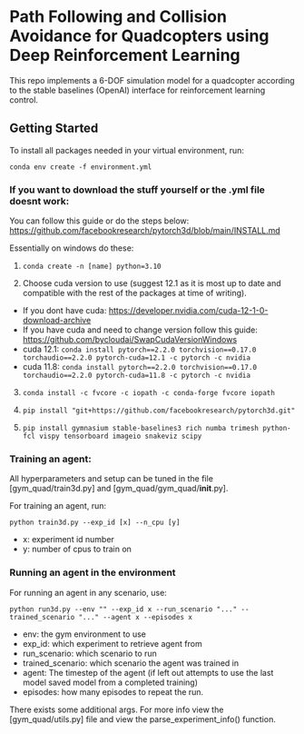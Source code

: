 # Path Following and Collision Avoidance for Quadcopters using Deep Reinforcement Learning

This repo implements a 6-DOF simulation model for a quadcopter according to the stable baselines (OpenAI) interface for reinforcement learning control.
## Getting Started

To install all packages needed in your virtual environment, run:

```
conda env create -f environment.yml
```
### If you want to download the stuff yourself or the .yml file doesnt work:
You can follow this guide or do the steps below:
https://github.com/facebookresearch/pytorch3d/blob/main/INSTALL.md

Essentially on windows do these:

1.  ``` conda create -n [name] python=3.10 ```

2. Choose cuda version to use (suggest 12.1 as it is most up to date and compatible with the rest of the packages at time of writing). 
- If you dont have cuda: https://developer.nvidia.com/cuda-12-1-0-download-archive 
- If you have cuda and need to change version follow this guide: https://github.com/bycloudai/SwapCudaVersionWindows   
- cuda 12.1: ``` conda install pytorch==2.2.0 torchvision==0.17.0 torchaudio==2.2.0 pytorch-cuda=12.1 -c pytorch -c nvidia ```
- cuda 11.8: ``` conda install pytorch==2.2.0 torchvision==0.17.0 torchaudio==2.2.0 pytorch-cuda=11.8 -c pytorch -c nvidia ```

3.  ``` conda install -c fvcore -c iopath -c conda-forge fvcore iopath ```

4.  ``` pip install "git+https://github.com/facebookresearch/pytorch3d.git" ``` 

5.  ```pip install gymnasium stable-baselines3 rich numba trimesh python-fcl vispy tensorboard imageio snakeviz scipy```

### Training an agent:

All hyperparameters and setup can be tuned in the file [gym_quad/train3d.py] and [gym_quad/gym_quad/__init__.py].

For training an agent, run:

```
python train3d.py --exp_id [x] --n_cpu [y]
```

- x: experiment id number
- y: number of cpus to train on


### Running an agent in the environment

For running an agent in any scenario, use:

```
python run3d.py --env "" --exp_id x --run_scenario "..." --trained_scenario "..." --agent x --episodes x 
```

- env: the gym environment to use
- exp_id: which experiment to retrieve agent from
- run_scenario: which scenario to run
- trained_scenario: which scenario the agent was trained in
- agent: The timestep of the agent (if left out attempts to use the last model saved model from a completed training)
- episodes: how many episodes to repeat the run.

There exists some additional args. For more info view the [gym_quad/utils.py] file and view the parse_experiment_info() function.


